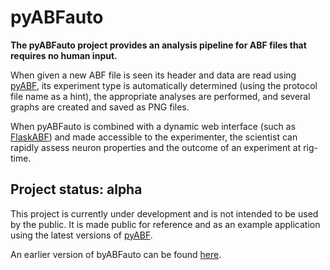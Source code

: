 # pyABFauto
**The pyABFauto project provides an analysis pipeline for ABF files that requires no human input.** 

When given a new ABF file is seen its header and data are read using [pyABF](https://github.com/swharden/pyABF), its experiment type is automatically determined (using the protocol file name as a hint), the appropriate analyses are performed, and several graphs are created and saved as PNG files. 

When pyABFauto is combined with a dynamic web interface (such as [FlaskABF](https://github.com/swharden/FlaskABF)) and made accessible to the experimenter, the scientist can rapidly assess neuron properties and the outcome of an experiment at rig-time.

## Project status: alpha

This project is currently under development and is not intended to be used by the public. It is made public for reference and as an example application using the latest versions of [pyABF](https://github.com/swharden/pyABF).

An earlier version of byABFauto can be found [here](/dev/pyABFauto-v1).